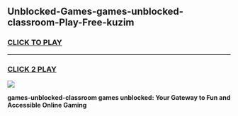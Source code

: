 
## Unblocked-Games-games-unblocked-classroom-Play-Free-kuzim
<h3>
<a href="https://premium76.site?title=games-unblocked-classroom&ref=10A">CLICK TO PLAY</a></h3>
<hr>

<h3>
<a href="https://premium76.site?title=games-unblocked-classroom&ref=10A">CLICK 2 PLAY</a>
  
</h3>

<a href="https://premium76.site?title=games-unblocked-classroom&ref=10A"><img src="https://clearcache.store/games.png"></a>


**games-unblocked-classroom games unblocked: Your Gateway to Fun and Accessible Online Gaming**
